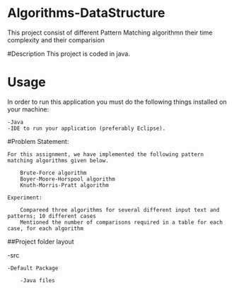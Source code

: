 # Algorithms-DataStructure

This project consist of different Pattern Matching algorithmn their time complexity and their comparision

#Description
This project is coded in java.

# Usage
In order to run this application you must do the following things installed on your machine:

    -Java 
    -IDE to run your application (preferably Eclipse).

#Problem Statement:
    
    For this assignment, we have implemented the following pattern matching algorithms given below.

        Brute-Force algorithm
        Boyer-Moore-Horspool algorithm
        Knuth-Morris-Pratt algorithm
        
    Experiment:

        Compareed three algorithms for several different input text and patterns; 10 different cases
        Mentioned the number of comparisons required in a table for each case, for each algorithm

##Project folder layout

  -src
  
    -Default Package

    	-Java files
